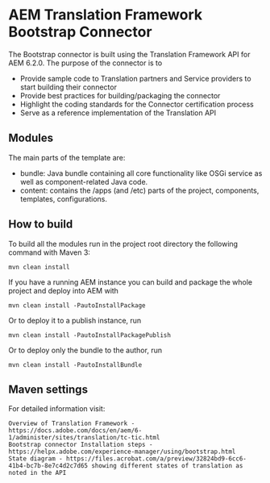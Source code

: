 # AEM Translation Framework Bootstrap Connector

The Bootstrap connector is built using the Translation Framework API for AEM 6.2.0. The purpose of the connector is to

* Provide sample code to Translation partners and Service providers to start building their connector
* Provide best practices for building/packaging the connector
* Highlight the coding standards for the Connector certification process
* Serve as a reference implementation of the Translation API

## Modules

The main parts of the template are:

* bundle: Java bundle containing all core functionality like OSGi service as well as component-related Java code.
* content: contains the /apps (and /etc) parts of the project, components, templates, configurations.

## How to build

To build all the modules run in the project root directory the following command with Maven 3:

    mvn clean install

If you have a running AEM instance you can build and package the whole project and deploy into AEM with  

    mvn clean install -PautoInstallPackage
    
Or to deploy it to a publish instance, run

    mvn clean install -PautoInstallPackagePublish
    
Or to deploy only the bundle to the author, run

    mvn clean install -PautoInstallBundle

## Maven settings

For detailed information visit:

    Overview of Translation Framework - https://docs.adobe.com/docs/en/aem/6-1/administer/sites/translation/tc-tic.html
    Bootstrap connector Installation steps - https://helpx.adobe.com/experience-manager/using/bootstrap.html
    State diagram - https://files.acrobat.com/a/preview/32824bd9-6cc6-41b4-bc7b-8e7c4d2c7d65 showing different states of translation as noted in the API
